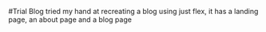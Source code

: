 #Trial Blog
tried my hand at recreating a blog using just flex, it has a landing page, an about page and a blog page
